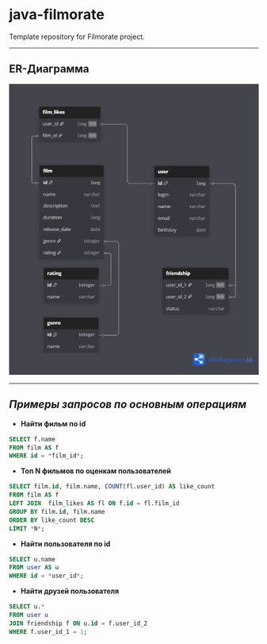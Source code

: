 # java-filmorate
Template repository for Filmorate project.

---

## ER-Диаграмма
![ER Diagram](docs/ER-diagram.png)

---

## *Примеры запросов по основным операциям*

+ **Найти фильм по id**

```sql
SELECT f.name
FROM film AS f
WHERE id = *film_id*;
```

+ **Топ N фильмов по оценкам пользователей**

```sql
SELECT film.id, film.name, COUNT(fl.user_id) AS like_count
FROM film AS f
LEFT JOIN  film_likes AS fl ON f.id = fl.film_id
GROUP BY film.id, film.name
ORDER BY like_count DESC
LIMIT *N*;
```

+ **Найти пользователя по id**

```sql
SELECT u.name
FROM user AS u
WHERE id = *user_id*;
```

+ **Найти друзей пользователя**

```sql
SELECT u.*
FROM user u
JOIN friendship f ON u.id = f.user_id_2
WHERE f.user_id_1 = 1;
```